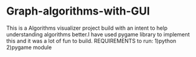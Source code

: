 # Graph-algorithms-with-GUI
This is a Algorithms visualizer project build with an intent to help understanding algorithms better.I have used pygame library to implement this and it was a lot of fun to build.
REQUIREMENTS to run:
1)python 
2)pygame module

